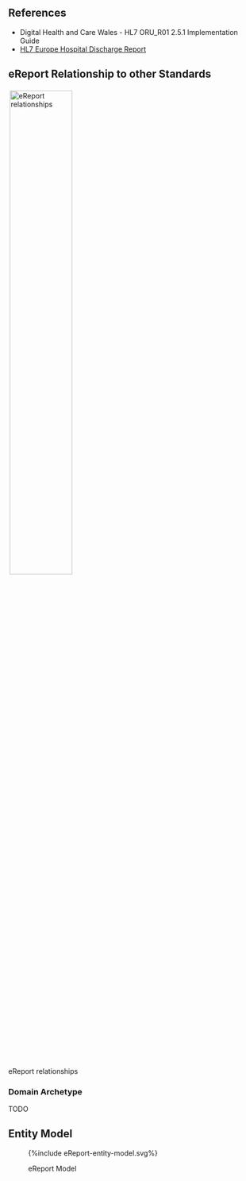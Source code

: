 ## References

- Digital Health and Care Wales - HL7 ORU_R01 2.5.1 Implementation Guide
- [HL7 Europe Hospital Discharge Report](https://build.fhir.org/ig/hl7-eu/hdr/index.html)

## eReport Relationship to other Standards

<img style="padding:3px;width:50%;" src="eDischarge relationship to other standards.drawio.png" alt="eReport relationships"/>
<br clear="all">
<p class="figureTitle">eReport relationships</p> 

### Domain Archetype

TODO

## Entity Model

<figure>
{%include eReport-entity-model.svg%}
<p id="fX.X.X.X-X" class="figureTitle">eReport Model</p>
</figure>
<br clear="all">
